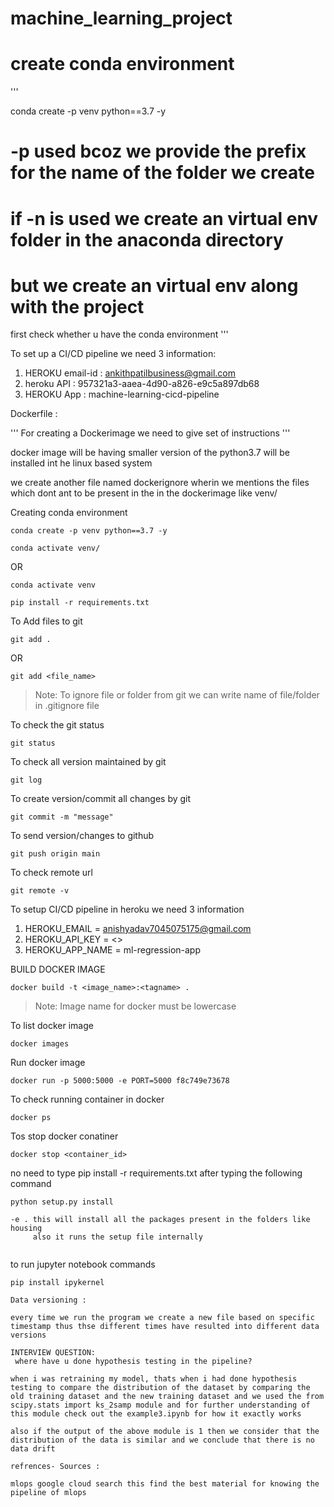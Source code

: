# machine_learning_project

# create conda environment
'''

conda create -p venv python==3.7 -y

# -p used bcoz we provide the prefix for the name of the folder we create
# if -n is used we create an virtual env folder in the anaconda directory 

# but we create an virtual env along with the project 

first check whether u have the conda environment
''' 

To set up a CI/CD pipeline we need 3 information:
1. HEROKU email-id : ankithpatilbusiness@gmail.com
2. heroku API : 957321a3-aaea-4d90-a826-e9c5a897db68
3. HEROKU App : machine-learning-cicd-pipeline



Dockerfile :

''' For creating a Dockerimage we need to give set of instructions '''

docker image will be having smaller version of the python3.7 will be installed int he linux based system 

we create another file named dockerignore wherin we mentions the files which dont ant to be present in the in the dockerimage
like venv/


Creating conda environment
```
conda create -p venv python==3.7 -y
```
```
conda activate venv/
```
OR 
```
conda activate venv
```

```
pip install -r requirements.txt
```

To Add files to git
```
git add .
```

OR
```
git add <file_name>
```

> Note: To ignore file or folder from git we can write name of file/folder in .gitignore file

To check the git status 
```
git status
```
To check all version maintained by git
```
git log
```

To create version/commit all changes by git
```
git commit -m "message"
```

To send version/changes to github
```
git push origin main
```

To check remote url 
```
git remote -v
```

To setup CI/CD pipeline in heroku we need 3 information
1. HEROKU_EMAIL = anishyadav7045075175@gmail.com
2. HEROKU_API_KEY = <>
3. HEROKU_APP_NAME = ml-regression-app

BUILD DOCKER IMAGE
```
docker build -t <image_name>:<tagname> .
```
> Note: Image name for docker must be lowercase


To list docker image
```
docker images
```

Run docker image
```
docker run -p 5000:5000 -e PORT=5000 f8c749e73678
```

To check running container in docker
```
docker ps
```

Tos stop docker conatiner
```
docker stop <container_id>
```

no need to type pip install -r requirements.txt after typing the following command
```
python setup.py install
```

```
-e . this will install all the packages present in the folders like housing
     also it runs the setup file internally
     
```

to run jupyter notebook commands

```
pip install ipykernel
```

```
Data versioning :
```

```
every time we run the program we create a new file based on specific timestamp thus thse different times have resulted into different data versions
```

```
INTERVIEW QUESTION:
 where have u done hypothesis testing in the pipeline? 
```
```
when i was retraining my model, thats when i had done hypothesis testing to compare the distribution of the dataset by comparing the old training dataset and the new training dataset and we used the from scipy.stats import ks_2samp module and for further understanding of this module check out the example3.ipynb for how it exactly works

also if the output of the above module is 1 then we consider that the distribution of the data is similar and we conclude that there is no data drift 
```

```
refrences- Sources :
```
```
mlops google cloud search this find the best material for knowing the pipeline of mlops
``` 